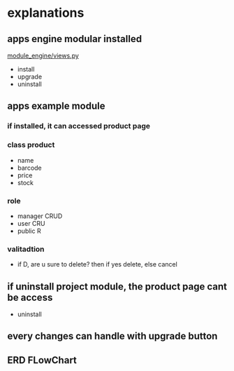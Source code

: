 # explanations

## apps engine modular installed

[module_engine/views.py](https://github.com/ridwaanhall/django-dev-test/blob/bb13c4fc0ab70d0098cb4e653fd267951b60a08c/module_engine/views.py)

- install
- upgrade
- uninstall

## apps example module

### if installed, it can accessed product page

### class product

- name
- barcode
- price
- stock

### role

- manager CRUD
- user CRU
- public R

### valitadtion

- if D, are u sure to delete? then if yes delete, else cancel

## if uninstall project module, the product page cant be access

- uninstall

## every changes can handle with upgrade button

## ERD FLowChart
